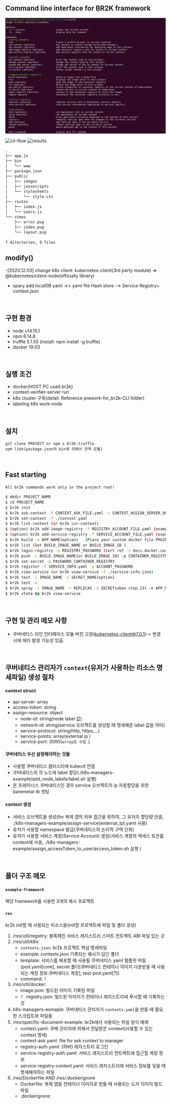 ## Command line interface for BR2K framework

<img alt="br2k-app with br2k" src="./assets/main.png"  align="center"/>


![cli-flow](https://user-images.githubusercontent.com/36630283/146652394-40737783-6ce9-4440-aa92-3ef4b76272a0.gif)
![results](https://user-images.githubusercontent.com/36630283/146652396-c7a6290f-3af2-4d51-b1f4-6f430efd14ed.gif)


```
.
├── app.js
├── bin
│   └── www
├── package.json
├── public
│   ├── images
│   ├── javascripts
│   └── stylesheets
│       └── style.css
├── routes
│   ├── index.js
│   └── users.js
└── views
    ├── error.pug
    ├── index.pug
    └── layout.pug

7 directories, 9 files
```


## modify()
-[2020.12.03] change k8s client: kubernetes-client(3rd party module) => @kubernetes/client-node(officially library)
- spary add localDB yaml ->> yaml file Hash store --> Service Registry+ context.json

<br/>

## 구현 환경
- node v14.15.1
- npm 6.14.8
- truffle 5.1.55 (install: npm install -g truffle)
- docker 19.03

<br/>

## 실행 조건
- docker(HOST PC used br2k)
- context-verifier-server run
- k8s cluster 구축(detail: Reference prework-for_br2k-CLI folder)
- labeling k8s work-node

<br/>

## 설치
```
git clone PROJECT or npm i br2k-truffle
npm link(package.json의 bin에 의해서 전역 모듈)
```

<br/>

## Fast starting


`All br2k commands work only in the project root!`

```bash
$ mkdir PROJECT_NAME
$ cd PROJECT_NAME
$ br2k init
$ br2k ask-context -f CONTEXT_ASK_FILE.yaml -r CONTEXT_ASSIGN_SERVER_URL
$ br2k set-context -f ./context.yaml
$ br2k list-context (or br2k cur-context)
$ (option) br2k add-image-registry -f REGISTRY_ACCOUNT_FILE.yaml (example ->DIR: specific-document-example)
$ (option) br2k add-service-registry -f SERVICE_ACCOUNT_FILE.yaml (example ->DIR: specific-document-example)
$ br2k build -n APP_NAME(option)   (Place your custom docker file PROJECT_ROOT/util/docker/ )
$ br2k list (Get BUILD_IMAGE_NAME or BUILD_IMAGE_ID )
$ br2k login-registry -p REGISTRY_PASSWORD (Cert ref -> docs.docker.com/engine.security/certificates/)
$ br2k push -i BUILD_IMAGE_NAME(or BUILD_IMAGE_ID) -p CONTAINER_REGISTRY_PROJECT
$ br2k set-secret -p PASSWORD_CONTAINER_REGISTRY
$ br2k register -f SERVICE_INFO.yaml -p ACCOUNT_PASSWORD
$ br2k view-service (or br2k view-service -f ./service-info.json)
$ br2k test -i IMAGE_NAME -s SECRET_NAME(option)
$ br2k test -e
$ br2k spray -i IMAGE_NAME -r REPLICAS -s SECRET(when step.13) -n APP_NAME
$ br2k state && br2k view-service
```

<br/>

## 구현 및 관리 메모 사항
- 쿠버네티스 라인 인터페이스 모듈 버전 고정(kubernetes-client@7.0.1)-> 변경 시에 에러 발생 가능성 있음.

<br/>

## 쿠버네티스 관리자가 `context`(유저가 사용하는 리소스 명세파일) 생성 절차


#### context struct
- api-server: array
- access-token: string
- assign-resource: object
   - node-id: string(node label 값)
   - network-id: string(service 오브젝트를 생성할 때 명세해준 label 값을 의미)
   - service-protocol: string(http, https,...)
   - service-points: array(external ip )
   - service-port: 3000(`array로 수정 `)


#### 쿠버네티스 우선 설정해야하는 것들
- 사용할 쿠버네티스 클러스터에 kubectl 연결
- 쿠버네티스의 각 노드에 label 할당(./k8s-managers-example/add_node_labels/label.sh 실행)
- 온 프레미너스 쿠버네티스인 경우 service 오브젝트의 ip 자동할당을 위한 baremetal-lb 셋팅

#### context 생성
- 서비스 오브젝트들 생성(for 복제 앱의 외부 접근을 위하여, 그 유저의 할당량 만큼, ./k8s-managers-example/assign-service(external_ip).yaml 사용)
- 유저가 사용할 namespace 발급(쿠버네티스의 논리적 구역 단위)
- 유저가 사용할 서비스 계정(Service Account) 생성(서비스 계정의 액세스 토큰를 context에 사용, ./k8s-managers-example/assign_accessToken_to_user/access_token.sh 실행 ) 


<br/>

## 폴더 구조 메모


#### ``example-framework``

해당 framework를 사용한 3개의 예시 프로젝트


#### ``res``

br2k init할 때 사용되는 리소스들(init할 프로젝트에 파일 및 폴더 생성)

1. /res/util/regsitry: 블록체인 서비스 레지스트리 스마트 컨트랙트 ABI 파일 있는 곳
2. /res/util/k8s:
    - ``contexts.json``: br2k 프로젝트 핵심 명세파일
    - example: contexts.json 기록되는 예시가 담긴 폴더 
    - template: 서비스를 배포할 때 사용될 쿠버네티스 yaml 템플릿 파일(pod.yaml[core], secret 폴더[쿠버네티스 컨테이너 이미지 다운받을 때 사용되는 계정 정보:쿠버네티스 계정], test-pod.yaml[?])
    - command: ``?``
3. /res/util/docker:
    - image.json: 빌드된 이미지 기록된 파일
    - ``? `` registry.json: 빌드된 이미지가 컨테이너 레지스트리에 푸시할 때 기록하는 것
4. k8s-managers-exmaple: 쿠버네티스 관리자가 ``contexts.yaml``을 만들 때 필요한 스크립트와 파일들
5. /res/specific-document-example: br2k에서 사용되는 파일 양식 예제
    - context.yaml: 쿠베 관리자에 의해서 전달받은 context(사용할 수 있는 context 명세) 
    - context-ask.yaml: file for ask context to manager
    - registry-auth.yaml: (하버) 레지스트리 로그인 
    - service-registry-auth.yaml: 서비스 레지스트리 컨트랙트에 접근할 계정 정보
    - service-registry-content.yaml: 서비스 레지스트리에 서비스 정보를 넣을 때 명세해야하는 파일
6. /res/Dockerfile AND /res/.dockerignore
    - Dockerfile: 복제 앱을 컨테이너 이미지로 만들 때 사용되는 도커 이미지 빌드 파일
    - .dockerignore: 


<br/>






